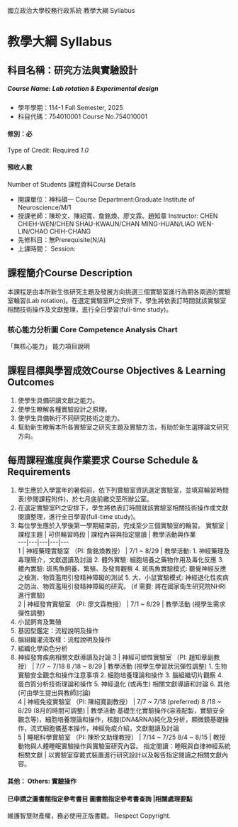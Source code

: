 國立政治大學校務行政系統 教學大綱 Syllabus
# 教學大綱 Syllabus
##  科目名稱：研究方法與實驗設計
#####  Course Name: Lab rotation & Experimental design
  * 學年學期：114-1 Fall Semester, 2025 
  * 科目代碼：754010001 Course No.754010001
#### 修別：必
Type of Credit: Required 
_1.0_
#### 預收人數
Number of Students
課程資料Course Details
  * 開課單位：神科碩一 Course Department:Graduate Institute of Neuroscience/M/1 
  * 授課老師：陳玠文、陳紹寬、詹銘煥、廖文霖、趙知章 Instructor: CHEN CHIEH-WEN/CHEN SHAU-KWAUN/CHAN MING-HUAN/LIAO WEN-LIN/CHAO CHIH-CHANG 
  * 先修科目：無Prerequisite(N/A)
  * 上課時間： Session: 
##  課程簡介Course Description
本課程是由本所新生依研究主題及發展方向挑選三個實驗室進行為期各兩週的實驗室輪習(Lab rotation)。在選定實驗室PI之安排下，學生將依表訂時間就該實驗室相關技術操作及文獻整理，進行全日學習(full-time study)。
###  核心能力分析圖 Core Competence Analysis Chart
「無核心能力」 
能力項目說明
##  課程目標與學習成效Course Objectives & Learning Outcomes 
1. 使學生具備研讀文獻之能力。
2. 使學生瞭解各種實驗設計之原理。
3. 使學生具備執行不同研究技術之能力。 
4. 幫助新生瞭解本所各實驗室之研究主題及實驗方法，有助於新生選擇論文研究方向。
##  每周課程進度與作業要求 Course Schedule & Requirements
  1. 學生應於入學當年的暑假前，依下列實驗室資訊選定實驗室，並填寫輪習時間表(參閱課程附件)，於七月底前繳交至所辦公室。
  2. 在選定實驗室PI之安排下，學生將依表訂時間就該實驗室相關技術操作或文獻閱讀整理，進行全日學習(full-time study)。
  3. 每位學生應於入學後第一學期結束前，完成至少三個實驗室的輪習。
實驗室 |  課程主題 |  可供輪習時段 |  課程內容與指定閱讀 |  教學活動與作業  
---|---|---|---|---  
1 |  神經藥理實驗室 （PI: 詹銘煥教授） |  7/1 ~ 8/29 |  教學活動: 1. 神經藥理及毒理簡介，文獻選讀及討論 2. 體外實驗: 細胞培養之藥物作用及毒化反應 3. 體內實驗: 斑馬魚飼養、繁殖、及發育觀察 4. 斑馬魚實驗模式: 聽覺神經反應之檢測、物質濫用引發精神障礙的測試 5. 大、小鼠實驗模式: 神經退化性疾病之防治、物質濫用引發精神障礙的研究。 (if 需要: 將在國家衛生研究院NHRI進行實驗)  
2 |  神經發育實驗室 （PI: 廖文霖教授） |  7/1 ~ 8/29 |  教學活動 (視學生需求彈性調整)
  1. 小鼠飼育及繁殖
  2. 基因型鑑定：流程說明及操作
  3. 腦組織灌流取樣：流程說明及操作
  4. 組織化學染色分析
  5. 神經發育疾病相關文獻導讀及討論
3 |  神經可塑性實驗室  （PI: 趙知章副教授） |  7/7 ~ 7/18 8 /18 ~ 8/29 |  教學活動 (視學生學習狀況彈性調整) 1. 生物實驗安全觀念和操作注意事項 2. 細胞培養理論和操作 3. 腦組織切片觀察 4. 蛋白質分析技術理論和操作 5. 神經退化 (或再生) 相關文獻導讀和討論 6. 其他 (可由學生提出與教師討論)  
4 |  神經免疫實驗室 （PI: 陳紹寬副教授） |  7/7 ~ 7/18 (preferred) 8 /18 ~ 8/29 (8月的時間可調整) |  教學活動 基礎生化實驗操作(溶液配製，實驗安全觀念等)，細胞培養理論和操作，核酸(DNA&RNA)純化及分析，顯微鏡基礎操作，流式細胞儀基本操作，神經免疫介紹，文獻閱讀及討論  
5 |  睡眠科學實驗室  （PI: 陳玠文助理教授） |  7/14 ~ 7/25 8/4 ~ 8/15 |  教授動物與人體睡眠實驗操作與實驗室研究內容。 指定閱讀：睡眠與自律神經系統相關文獻 |  以實驗室穿戴式裝置進行研究設計以及報告指定閱讀之相關文獻內容。  
####  其他： Others: 實驗操作 
####  已申請之圖書館指定參考書目  圖書館指定參考書查詢 |相關處理要點
維護智慧財產權，務必使用正版書籍。 Respect Copyright.